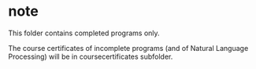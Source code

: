 # note

This folder contains completed programs only. 

The course certificates of incomplete programs (and of Natural Language Processing) will be in coursecertificates subfolder.
